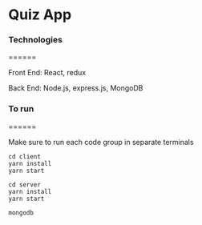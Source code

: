 # Quiz App

### Technologies
======

Front End: React, redux

Back End: Node.js, express.js, MongoDB



### To run
======

Make sure to run each code group in separate terminals

```
cd client
yarn install
yarn start
```

```
cd server
yarn install
yarn start
```

```
mongodb
```
